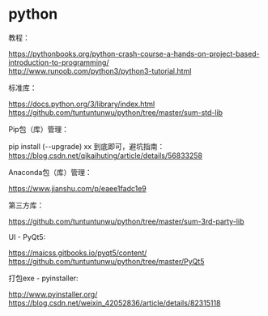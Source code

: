 # python

教程：

<https://pythonbooks.org/python-crash-course-a-hands-on-project-based-introduction-to-programming/>  
<http://www.runoob.com/python3/python3-tutorial.html>

标准库：

<https://docs.python.org/3/library/index.html>  
<https://github.com/tuntuntunwu/python/tree/master/sum-std-lib>

Pip包（库）管理：

pip install (--upgrade) xx 到底即可，避坑指南：  
<https://blog.csdn.net/qikaihuting/article/details/56833258>

Anaconda包（库）管理：

<https://www.jianshu.com/p/eaee1fadc1e9>

第三方库：

<https://github.com/tuntuntunwu/python/tree/master/sum-3rd-party-lib>

UI - PyQt5:

<https://maicss.gitbooks.io/pyqt5/content/>  
<https://github.com/tuntuntunwu/python/tree/master/PyQt5>

打包exe - pyinstaller:

<http://www.pyinstaller.org/>  
<https://blog.csdn.net/weixin_42052836/article/details/82315118>

